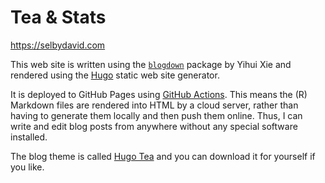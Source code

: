 # Tea & Stats

https://selbydavid.com

This web site is written using the [`blogdown`](https://github.com/rstudio/bookdown) package by Yihui Xie and rendered using the [Hugo](http://gohugo.io/) static web site generator.

It is deployed to GitHub Pages using [GitHub Actions](https://github.com/features/actions).
This means the (R) Markdown files are rendered into HTML by a cloud server, rather than having to generate them locally and then push them online.
Thus, I can write and edit blog posts from anywhere without any special software installed.

The blog theme is called [Hugo Tea](https://github.com/Selbosh/hugo-tea) and you can download it for yourself if you like.
